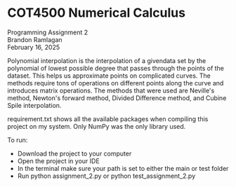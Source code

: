 # COT4500 Numerical Calculus
Programming Assignment 2<br>
Brandon Ramlagan<br>
February 16, 2025<br>

Polynomial interpolation is the interpolation of a givendata set by the polynomial of lowest possible degree that passes through the points of the dataset.
This helps us approximate points on complicated curves. The methods require tons of operations on different points along the curve and introduces matrix operations.
The methods that were used are Neville's method, Newton's forward method, Divided Difference method, and Cubine Spile interpolation. 

requirement.txt shows all the available packages when compiling this project on my system. Only NumPy was the only library used.

To run:
- Download the project to your computer
- Open the project in your IDE
- In the terminal make sure your path is set to either the main or test folder
- Run python assignment_2.py or python test_assignment_2.py
